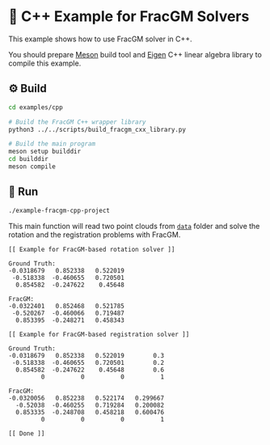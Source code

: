 # :croissant: C++ Example for FracGM Solvers

This example shows how to use FracGM solver in C++.

You should prepare [Meson](https://mesonbuild.com/) build tool and
[Eigen](https://eigen.tuxfamily.org/) C++ linear algebra library to compile this
example.

## :gear: Build

```sh
cd examples/cpp

# Build the FracGM C++ wrapper library
python3 ../../scripts/build_fracgm_cxx_library.py

# Build the main program
meson setup builddir
cd builddir
meson compile
```

## :running: Run

```sh
./example-fracgm-cpp-project
```

This main function will read two point clouds from [`data`](../data) folder and
solve the rotation and the registration problems with FracGM.

```
[[ Example for FracGM-based rotation solver ]]

Ground Truth:
-0.0318679   0.852338   0.522019
 -0.518338  -0.460655   0.720501
  0.854582  -0.247622    0.45648

FracGM:
-0.0322401   0.852468   0.521785
 -0.520267  -0.460066   0.719487
  0.853395  -0.248271   0.458343

[[ Example for FracGM-based registration solver ]]

Ground Truth:
-0.0318679   0.852338   0.522019        0.3
 -0.518338  -0.460655   0.720501        0.2
  0.854582  -0.247622    0.45648        0.6
         0          0          0          1

FracGM:
-0.0320056   0.852238   0.522174   0.299667
  -0.52038  -0.460255   0.719284   0.200082
  0.853335  -0.248708   0.458218   0.600476
         0          0          0          1

[[ Done ]]
```
